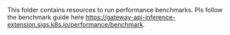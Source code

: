 This folder contains resources to run performance benchmarks. Pls follow the benchmark guide here https://gateway-api-inference-extension.sigs.k8s.io/performance/benchmark.